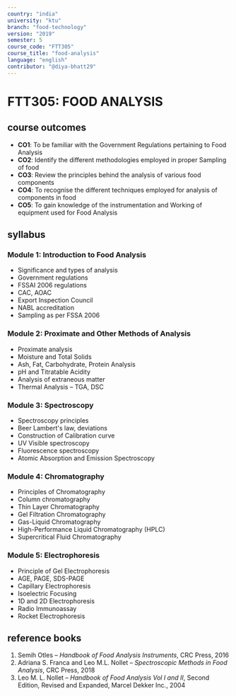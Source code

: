 ```yaml
---
country: "india"
university: "ktu"
branch: "food-technology"
version: "2019"
semester: 5
course_code: "FTT305"
course_title: "food-analysis"
language: "english"
contributor: "@diya-bhatt29"
---
```


# FTT305: FOOD ANALYSIS

## course outcomes

- **CO1**: To be familiar with the Government Regulations pertaining to Food Analysis  
- **CO2**: Identify the different methodologies employed in proper Sampling of food  
- **CO3**: Review the principles behind the analysis of various food components  
- **CO4**: To recognise the different techniques employed for analysis of components in food  
- **CO5**: To gain knowledge of the instrumentation and Working of equipment used for Food Analysis  

## syllabus

### Module 1: Introduction to Food Analysis

- Significance and types of analysis  
- Government regulations  
- FSSAI 2006 regulations  
- CAC, AOAC  
- Export Inspection Council  
- NABL accreditation  
- Sampling as per FSSA 2006  

### Module 2: Proximate and Other Methods of Analysis

- Proximate analysis  
- Moisture and Total Solids  
- Ash, Fat, Carbohydrate, Protein Analysis  
- pH and Titratable Acidity  
- Analysis of extraneous matter  
- Thermal Analysis – TGA, DSC  

### Module 3: Spectroscopy

- Spectroscopy principles  
- Beer Lambert's law, deviations  
- Construction of Calibration curve  
- UV Visible spectroscopy  
- Fluorescence spectroscopy  
- Atomic Absorption and Emission Spectroscopy  

### Module 4: Chromatography

- Principles of Chromatography  
- Column chromatography  
- Thin Layer Chromatography  
- Gel Filtration Chromatography  
- Gas-Liquid Chromatography  
- High-Performance Liquid Chromatography (HPLC)  
- Supercritical Fluid Chromatography  

### Module 5: Electrophoresis

- Principle of Gel Electrophoresis  
- AGE, PAGE, SDS-PAGE  
- Capillary Electrophoresis  
- Isoelectric Focusing  
- 1D and 2D Electrophoresis  
- Radio Immunoassay  
- Rocket Electrophoresis  

## reference books

1. Semih Otles – *Handbook of Food Analysis Instruments*, CRC Press, 2016  
2. Adriana S. Franca and Leo M.L. Nollet – *Spectroscopic Methods in Food Analysis*, CRC Press, 2018  
3. Leo M. L. Nollet – *Handbook of Food Analysis Vol I and II*, Second Edition, Revised and Expanded, Marcel Dekker Inc., 2004  
